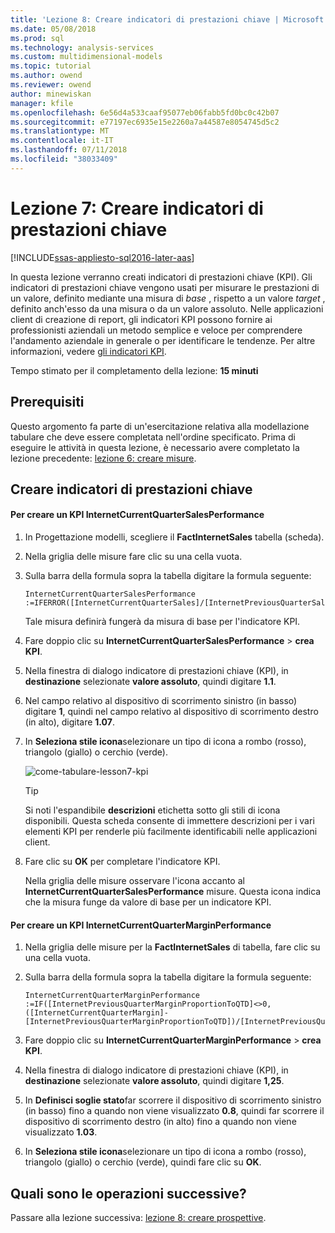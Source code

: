 ```yaml
---
title: 'Lezione 8: Creare indicatori di prestazioni chiave | Microsoft Docs'
ms.date: 05/08/2018
ms.prod: sql
ms.technology: analysis-services
ms.custom: multidimensional-models
ms.topic: tutorial
ms.author: owend
ms.reviewer: owend
author: minewiskan
manager: kfile
ms.openlocfilehash: 6e56d4a533caaf95077eb06fabb5fd0bc0c42b07
ms.sourcegitcommit: e77197ec6935e15e2260a7a44587e8054745d5c2
ms.translationtype: MT
ms.contentlocale: it-IT
ms.lasthandoff: 07/11/2018
ms.locfileid: "38033409"
---
```

# <a name="lesson-7-create-key-performance-indicators"></a>Lezione 7: Creare indicatori di prestazioni chiave
[!INCLUDE[ssas-appliesto-sql2016-later-aas](../includes/ssas-appliesto-sql2016-later-aas.md)]

In questa lezione verranno creati indicatori di prestazioni chiave (KPI). Gli indicatori di prestazioni chiave vengono usati per misurare le prestazioni di un valore, definito mediante una misura di *base* , rispetto a un valore *target* , definito anch'esso da una misura o da un valore assoluto. Nelle applicazioni client di creazione di report, gli indicatori KPI possono fornire ai professionisti aziendali un metodo semplice e veloce per comprendere l'andamento aziendale in generale o per identificare le tendenze. Per altre informazioni, vedere [gli indicatori KPI](../analysis-services/tabular-models/kpis-ssas-tabular.md).  
  
Tempo stimato per il completamento della lezione: **15 minuti**  
  
## <a name="prerequisites"></a>Prerequisiti  
Questo argomento fa parte di un'esercitazione relativa alla modellazione tabulare che deve essere completata nell'ordine specificato. Prima di eseguire le attività in questa lezione, è necessario avere completato la lezione precedente: [lezione 6: creare misure](../analysis-services/lesson-6-create-measures.md).   
  
## <a name="create-key-performance-indicators"></a>Creare indicatori di prestazioni chiave  
  
#### <a name="to-create-an-internetcurrentquartersalesperformance-kpi"></a>Per creare un KPI InternetCurrentQuarterSalesPerformance  
  
1.  In Progettazione modelli, scegliere il **FactInternetSales** tabella (scheda).  
  
2.  Nella griglia delle misure fare clic su una cella vuota.  
  
3.  Sulla barra della formula sopra la tabella digitare la formula seguente: 
 
    ```  
    InternetCurrentQuarterSalesPerformance :=IFERROR([InternetCurrentQuarterSales]/[InternetPreviousQuarterSalesProportionToQTD],BLANK())  
    ```

    Tale misura definirà fungerà da misura di base per l'indicatore KPI.  
  
4.  Fare doppio clic su **InternetCurrentQuarterSalesPerformance** > **crea KPI**.   
  
5.  Nella finestra di dialogo indicatore di prestazioni chiave (KPI), in **destinazione** selezionate **valore assoluto**, quindi digitare **1.1**.  
  
7.  Nel campo relativo al dispositivo di scorrimento sinistro (in basso) digitare **1**, quindi nel campo relativo al dispositivo di scorrimento destro (in alto), digitare **1.07**.  
  
8.  In **Seleziona stile icona**selezionare un tipo di icona a rombo (rosso), triangolo (giallo) o cerchio (verde).
  
    ![come-tabulare-lesson7-kpi](../analysis-services/media/as-tabular-lesson7-kpi.png)
    
    > [!TIP]  
    > Si noti l'espandibile **descrizioni** etichetta sotto gli stili di icona disponibili. Questa scheda consente di immettere descrizioni per i vari elementi KPI per renderle più facilmente identificabili nelle applicazioni client.  
  
9. Fare clic su **OK** per completare l'indicatore KPI.  
  
    Nella griglia delle misure osservare l'icona accanto al **InternetCurrentQuarterSalesPerformance** misure. Questa icona indica che la misura funge da valore di base per un indicatore KPI.  
  
#### <a name="to-create-an-internetcurrentquartermarginperformance-kpi"></a>Per creare un KPI InternetCurrentQuarterMarginPerformance  
  
1.  Nella griglia delle misure per la **FactInternetSales** di tabella, fare clic su una cella vuota.  
  
2.  Sulla barra della formula sopra la tabella digitare la formula seguente:  

    ```
    InternetCurrentQuarterMarginPerformance :=IF([InternetPreviousQuarterMarginProportionToQTD]<>0,([InternetCurrentQuarterMargin]-[InternetPreviousQuarterMarginProportionToQTD])/[InternetPreviousQuarterMarginProportionToQTD],BLANK())  
    ```
 
3.  Fare doppio clic su **InternetCurrentQuarterMarginPerformance** > **crea KPI**.  
  
4.  Nella finestra di dialogo indicatore di prestazioni chiave (KPI), in **destinazione** selezionate **valore assoluto**, quindi digitare **1,25**.   
  
5.  In **Definisci soglie stato**far scorrere il dispositivo di scorrimento sinistro (in basso) fino a quando non viene visualizzato **0.8**, quindi far scorrere il dispositivo di scorrimento destro (in alto) fino a quando non viene visualizzato **1.03**.  
  
6.  In **Seleziona stile icona**selezionare un tipo di icona a rombo (rosso), triangolo (giallo) o cerchio (verde), quindi fare clic su **OK**.  
  
## <a name="whats-next"></a>Quali sono le operazioni successive?
Passare alla lezione successiva: [lezione 8: creare prospettive](../analysis-services/lesson-8-create-perspectives.md).
  
  
